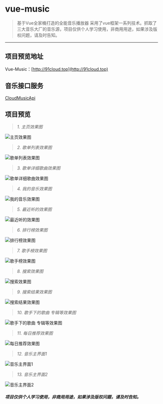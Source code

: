 # vue-music

> 基于Vue全家桶打造的全能音乐播放器 采用了vue框架一系列技术。抓取了三大音乐大厂的音乐源，项目仅供个人学习使用，非商用用途，如果涉及版权问题，请及时告知。
---


## 项目预览地址
Vue-Music：[http://91cloud.top](http://91cloud.top)

## 音乐接口服务
[CloudMusicApi](https://github.com/xuzijia/CloudMusicApi)

## 项目预览

> *1. 主页效果图*

![主页效果图](https://raw.githubusercontent.com/xuzijia/vue-music/master/show/Snip20190121_1.png)


> *2. 歌单列表效果图*

![歌单列表效果图](https://raw.githubusercontent.com/xuzijia/vue-music/master/show/Snip20190121_2.png)


> *3. 歌单详细歌曲效果图*

![歌单详细歌曲效果图](https://raw.githubusercontent.com/xuzijia/vue-music/master/show/Snip20190121_3.png)

> *4. 我的音乐效果图*

![我的音乐效果图](https://raw.githubusercontent.com/xuzijia/vue-music/master/show/Snip20190121_4.png)

> *5. 最近听的效果图*

![最近听的效果图](https://raw.githubusercontent.com/xuzijia/vue-music/master/show/Snip20190121_5.png)

> *6. 排行榜效果图*

![排行榜效果图](https://raw.githubusercontent.com/xuzijia/vue-music/master/show/Snip20190121_6.png)


> *7. 歌手榜效果图*

![歌手榜效果图](https://raw.githubusercontent.com/xuzijia/vue-music/master/show/Snip20190121_7.png)


> *8. 搜索效果图*

![搜索效果图](https://raw.githubusercontent.com/xuzijia/vue-music/master/show/Snip20190121_8.png)


> *9. 搜索结果效果图*

![搜索结果效果图](https://raw.githubusercontent.com/xuzijia/vue-music/master/show/Snip20190121_9.png)

> *10. 歌手下的歌曲 专辑等效果图*

![歌手下的歌曲 专辑等效果图](https://raw.githubusercontent.com/xuzijia/vue-music/master/show/Snip20190121_10.png)

> *11. 每日推荐效果图*

![每日推荐效果图](https://raw.githubusercontent.com/xuzijia/vue-music/master/show/Snip20190121_11.png)

> *12. 音乐主界面1*

![音乐主界面1](https://raw.githubusercontent.com/xuzijia/vue-music/master/show/Snip20190121_12.png)

> *13. 音乐主界面2*

![音乐主界面2](https://raw.githubusercontent.com/xuzijia/vue-music/master/show/Snip20190121_13.png)


##### 项目仅供个人学习使用，非商用用途，如果涉及版权问题，请及时告知。
